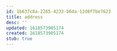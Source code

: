 ```yaml
---
id: 1b637c8a-2265-4233-b6da-12d0f7be7623
title: address
desc: ''
updated: 1618573905174
created: 1618573905174
stub: true
---
```


